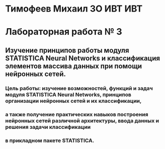 # Тимофеев Михаил ЗО ИВТ ИВТ

# Лабораторная работа №  3

## Изучение принципов работы модуля STATISTICA Neural Networks и классификация элементов массива данных при помощи нейронных сетей.

### Цель работы: изучение возможностей, функций и задач модуля STATISTICA Neural Networks, принципов организации нейронных сетей и их классификации,
### а также получение практических навыков построения нейронных сетей различной архитектуры, ввода данных и решения задачи классификации 
### в прикладном пакете STATISTICA.